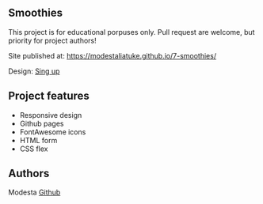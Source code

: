 ## Smoothies

This project is for educational porpuses only. Pull request are welcome, but priority for project authors!

Site published at: https://modestaliatuke.github.io/7-smoothies/

Design: [Sing up](https://cdn.discordapp.com/attachments/850245533838868480/850247344464592906/unknown.png)

## Project features

-   Responsive design
-   Github pages
-   FontAwesome icons
-   HTML form
-   CSS flex

## Authors

Modesta [Github](https://github.com/ModestaLiatuke)
